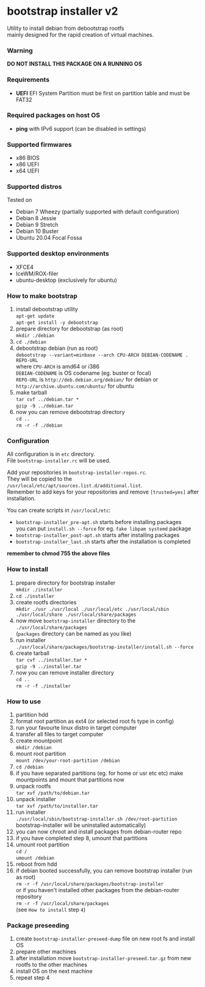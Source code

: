 # bootstrap installer v2
Utility to install debian from debootstrap rootfs  
mainly designed for the rapid creation of virtual machines.

### Warning
**DO NOT INSTALL THIS PACKAGE ON A RUNNING OS**

### Requirements
* **UEFI** EFI System Partition must be first on partition table and must be FAT32

### Required packages on host OS
* **ping** with IPv6 support (can be disabled in settings)

### Supported firmwares
* x86 BIOS
* x86 UEFI
* x64 UEFI

### Supported distros
Tested on
* Debian 7 Wheezy (partially supported with default configuration)
* Debian 8 Jessie
* Debian 9 Stretch
* Debian 10 Buster
* Ubuntu 20.04 Focal Fossa

### Supported desktop environments
* XFCE4
* IceWM/ROX-filer
* ubuntu-desktop (exclusively for ubuntu)

### How to make bootstrap
1) install debootstrap utility  
	`apt-get update`  
	`apt-get install -y debootstrap`
2) prepare directory for debootstrap (as root)  
	`mkdir ./debian`
3) `cd ./debian`
4) debootstrap debian (run as root)  
	`debootstrap --variant=minbase --arch CPU-ARCH DEBIAN-CODENAME . REPO-URL`  
	where `CPU-ARCH` is amd64 or i386  
	`DEBIAN-CODENAME` is OS codename (eg. buster or focal)  
	`REPO-URL` is `http://deb.debian.org/debian/` for debian or `http://archive.ubuntu.com/ubuntu/` for ubuntu
5) make tarball  
	`tar cvf ../debian.tar *`  
	`gzip -9 ../debian.tar`
6) now you can remove debootstrap directory  
	`cd ..`  
	`rm -r -f ./debian`

### Configuration
All configuration is in `etc` directory.  
File `bootstrap-installer.rc` will be used.  

Add your repositories in `bootstrap-installer-repos.rc`.  
They will be copied to the `/usr/local/etc/apt/sources.list.d/additional.list`.  
Remember to add keys for your repositories and remove `[trusted=yes]` after installation.  

You can create scripts in `/usr/local/etc`:
* `bootstrap-installer_pre-apt.sh` starts before installing packages  
	you can put `install.sh --force` for eg. `fake libpam systemd` package
* `bootstrap-installer_post-apt.sh` starts after installing packages
* `bootstrap-installer_last.sh` starts after the installation is completed

**remember to chmod 755 the above files**

### How to install
1) prepare directory for bootstrap installer  
	`mkdir ./installer`
2) `cd ./installer`
3) create rootfs directories  
	`mkdir ./usr ./usr/local ./usr/local/etc ./usr/local/sbin ./usr/local/share ./usr/local/share/packages`
4) now move `bootstrap-installer` directory to the `./usr/local/share/packages`  
	(`packages` directory can be named as you like)
5) run installer  
	`./usr/local/share/packages/bootstrap-installer/install.sh --force`
6) create tarball  
	`tar cvf ../installer.tar *`  
	`gzip -9 ../installer.tar`
7) now you can remove installer directory  
	`cd ..`  
	`rm -r -f ./installer`

### How to use
1) partition hdd
2) format root partition as ext4 (or selected root fs type in config)
3) run your favourte linux distro in target computer
4) transfer all files to target computer
5) create mountpoint  
	`mkdir /debian`
6) mount root partition  
	`mount /dev/your-root-partition /debian`
7) `cd /debian`
8) if you have separated partitions (eg. for home or usr etc etc) make mountpoints and mount that partitions now
9) unpack rootfs  
	`tar xvf /path/to/debian.tar`
10) unpack installer  
	`tar xvf /path/to/installer.tar`
11) run installer  
	`./usr/local/sbin/bootstrap-installer.sh /dev/root-partition`  
	bootstrap-installer will be uninstalled automatically)
12) you can now chroot and install packages from debian-router repo
13) if you have completed step 8, umount that partitions
14) umount root partition  
	`cd /`  
	`umount /debian`
15) reboot from hdd
16) if debian booted successfully, you can remove bootstrap installer (run as root)  
	`rm -r -f /usr/local/share/packages/bootstrap-installer`  
	or if you haven't installed other packages from the debian-router repository  
	`rm -r -f /usr/local/share/packages`  
	(see `How to install` step `4`)

### Package preseeding
1) create `bootstrap-installer-preseed-dump` file on new root fs and install OS
2) prepare other machines
3) after installation move `bootstrap-installer-preseed.tar.gz` from new rootfs to the other machines
4) install OS on the next machine
5) repeat step 4
